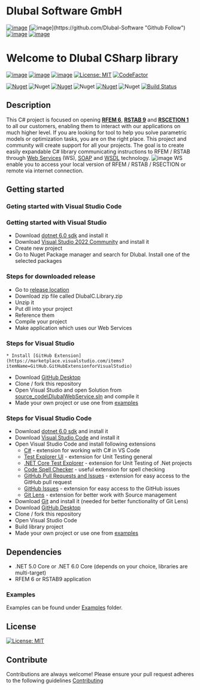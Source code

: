 # Dlubal Software GmbH
<!-- ![image](/source_code/img/logo.png {width=180px height=180px}) -->

<!-- <img src="/source_code/img/logo.png" width="180" height="180"  alt="Dlubal Software" /> -->

[![image](https://img.shields.io/twitter/follow/dlubal_en?style=social)](https://twitter.com/dlubal_en "Twitter Follow")
[![image](https://img.shields.io/badge/GitHub-Dlubal_Software-darkblue?logo=github&amp;)](https://github.com/Dlubal-Software "Github Follow")
[![image](https://img.shields.io/badge/http://-dlubal.com-darkblue)](https://www.dlubal.com/en-US "RFEM Latest")
[![image](https://img.shields.io/badge/docs-API-darkblue?logo=read-the-docs&amp;logoColor=white)](https://dlubal-software.github.io/.github/ "RFEM Latest")

# Welcome to Dlubal CSharp library

[![image](https://img.shields.io/badge/COMPATIBILITY-RFEM%206.02.025-yellow)](https://www.dlubal.com/en-US/products/rfem-fea-software/what-is-rfem)
[![image](https://img.shields.io/badge/COMPATIBILITY-RSTAB%209.02.025-yellow)](https://www.dlubal.com/en-US/products/rstab-beam-structures/what-is-rstab)
[![image](https://img.shields.io/badge/COMPATIBILITY-RSECTION%201.02.025-yellow)](https://www.dlubal.com/en-US/products/cross-section-properties-software/rsection)
[![License: MIT](https://img.shields.io/badge/License-MIT-yellow.svg)](https://opensource.org/licenses/MIT)
[![CodeFactor](https://www.codefactor.io/repository/github/dlubal-software/dlubal_csharp_client/badge)](https://www.codefactor.io/repository/github/dlubal-software/dlubal_csharp_client)
<!-- [![codecov](https://codecov.io/gh/jarabroz/Dlubal_CSharp_Client/branch/main/graph/badge.svg?token=wQ4PBPY8XY)](https://codecov.io/gh/jarabroz/Dlubal_CSharp_Client) -->
[![Nuget](https://img.shields.io/nuget/v/Dlubal.RFEMWebServiceLibrary)](https://www.nuget.org/packages/Dlubal.RFEMWebServiceLibrary)
![Nuget](https://img.shields.io/nuget/dt/Dlubal.RFEMWebServiceLibrary)
[![Nuget](https://img.shields.io/nuget/v/Dlubal.RSTABWebServiceLibrary)](https://www.nuget.org/packages/Dlubal.RSTABWebServiceLibrary)
![Nuget](https://img.shields.io/nuget/dt/Dlubal.RSTABWebServiceLibrary)
[![Nuget](https://img.shields.io/nuget/v/Dlubal.RSECTIONWebServiceLibrary)]((https://www.nuget.org/packages/Dlubal.RSECTIONWebServiceLibrary))
![Nuget](https://img.shields.io/nuget/dt/Dlubal.RSECTIONWebServiceLibrary)
[![Build Status](https://dev.azure.com/Dlubal-Software/Dlubal%20CSharp%20WebService%20library/_apis/build/status/Dlubal-Software.Dlubal_CSharp_Client?branchName=main)](https://dev.azure.com/Dlubal-Software/Dlubal%20CSharp%20WebService%20library/_build/latest?definitionId=7&branchName=main)
<!-- ### Table of Contents
- [RfemCSharpWsClient](#rfemcsharpwsclient)
  * [Description](#description)
  * [Architecture](#architecture)
    + [Data Structure](#data-structure)
  * [Getting started](#getting-started)
    + [Dependencies](#dependencies)
    + [Step by step](#step-by-step)
    + [Examples](#examples)
  * [License](#license)
  * [Contribute](#contribute) -->

## Description

This C# project is focused on opening [**RFEM 6**](https://www.dlubal.com/en/products/rfem-fea-software/what-is-rfem), [**RSTAB 9**](https://www.dlubal.com/en/products/rstab-beam-structures/what-is-rstab) and [**RSCETION 1**](https://www.dlubal.com/en/products/cross-section-properties-software/rsection) to all our customers, enabling them to interact with our applications on much higher level. If you are looking for tool to help you solve parametric models or optimization tasks, you are on the right place. This project and community will create support for all your projects. The goal is to create easily expandable C# library communicating instructions to RFEM / RSTAB through [Web Services](https://en.wikipedia.org/wiki/Web_service) (WS), [SOAP](https://cs.wikipedia.org/wiki/SOAP) and [WSDL](https://en.wikipedia.org/wiki/Web_Services_Description_Language) technology.
![image](https://user-images.githubusercontent.com/37547309/118759006-6711cd80-b870-11eb-8019-da3312a75e64.png)
WS enable you to access your local version of RFEM / RSTAB / RSECTION or remote via internet connection.

## Getting started

<!-- You can download [actual release](https://github.com/Dlubal-Software/Dlubal_CSharp_Client/releases/latest) of our C# library and the use it for your project or you can clone / fork our repository and compile our library by yourself following steps below. -->

### Geting started with Visual Studio Code


### Getting started with Visual Studio

* Download [dotnet 6.0 sdk](https://dotnet.microsoft.com/download/dotnet/6.0) and install it
* Download [Visual Studio 2022 Community](https://visualstudio.microsoft.com/cs/thank-you-downloading-visual-studio/?sku=Community&channel=Release&version=VS2022&source=VSLandingPage&cid=2030&passive=false) and install it
* Create new project
* Go to Nuget Package manager and search for Dlubal. Install one of the selected packages

### Steps for downloaded release
* Go to [release location](https://github.com/Dlubal-Software/Dlubal_CSharp_Client/releases/latest)
* Download zip file called DlubalC.Library.zip
* Unzip it
* Put dll into your project
* Reference them
* Compile your project
* Make application which uses our Web Services

### Steps for Visual Studio

    * Install [GitHub Extension](https://marketplace.visualstudio.com/items?itemName=GitHub.GitHubExtensionforVisualStudio)
* Download [GitHub Desktop](https://desktop.github.com/)
* Clone / fork this repository
* Open Visual Studio and open Solution from [source_code\DlubalWebService.sln](source_code\DlubalWebService.sln) and compile it
* Made your own project or use one from [examples](/examples)

### Steps for Visual Studio Code
* Download [dotnet 6.0 sdk](https://dotnet.microsoft.com/download/dotnet/6.0) and install it
* Download [Visual Studio Code](https://code.visualstudio.com/) and install it
* Open Visual Studio Code and install following extensions
    * [C#](https://marketplace.visualstudio.com/items?itemName=ms-dotnettools.csharp) - extension for working with C# in VS Code
    * [Test Explorer UI](https://marketplace.visualstudio.com/items?itemName=hbenl.vscode-test-explorer) - extension for Unit Testing general
    * [.NET Core Test Explorer](https://marketplace.visualstudio.com/items?itemName=hbenl.vscode-test-explorer) - extension for Unit Testing of .Net projects
    * [Code Spell Checker](https://marketplace.visualstudio.com/items?itemName=streetsidesoftware.code-spell-checker) - useful extension for spell checking
    * [GitHub Pull Requests and Issues](https://marketplace.visualstudio.com/items?itemName=GitHub.vscode-pull-request-github) - extension for easy access to the GitHub pull request
    * [GitHub Issues](https://marketplace.visualstudio.com/items?itemName=ms-vscode.github-issues-prs) - extension for easy access to the GitHub issues
    * [Git Lens](https://marketplace.visualstudio.com/items?itemName=eamodio.gitlens) - extension for better work with Source management
* Download [Git](https://git-scm.com/downloads) and install it (needed for better functionality of Git Lens)
* Download [GitHub Desktop](https://desktop.github.com/)
* Clone / fork this repository
* Open Visual Studio Code
* Build library project
* Made your own project or use one from [examples](/examples)




<!-- ## Architecture
![image](https://user-images.githubusercontent.com/37547309/118119185-44a22f00-b3ee-11eb-9d60-3d74a4a96f81.png) -->
<!-- ### Data Structure -->
## Dependencies
* .NET 5.0 Core or .NET 6.0 Core (depends on your choice, libraries are multi-target)
* RFEM 6 or RSTAB9 application

### Examples
Examples can be found under [Examples](/examples) folder.
## License
[![License: MIT](https://img.shields.io/badge/License-MIT-yellow.svg)](https://opensource.org/licenses/MIT)

## Contribute
Contributions are always welcome! Please ensure your pull request adheres to the following guidelines [Contributing](/CONTRIBUTING.md)


